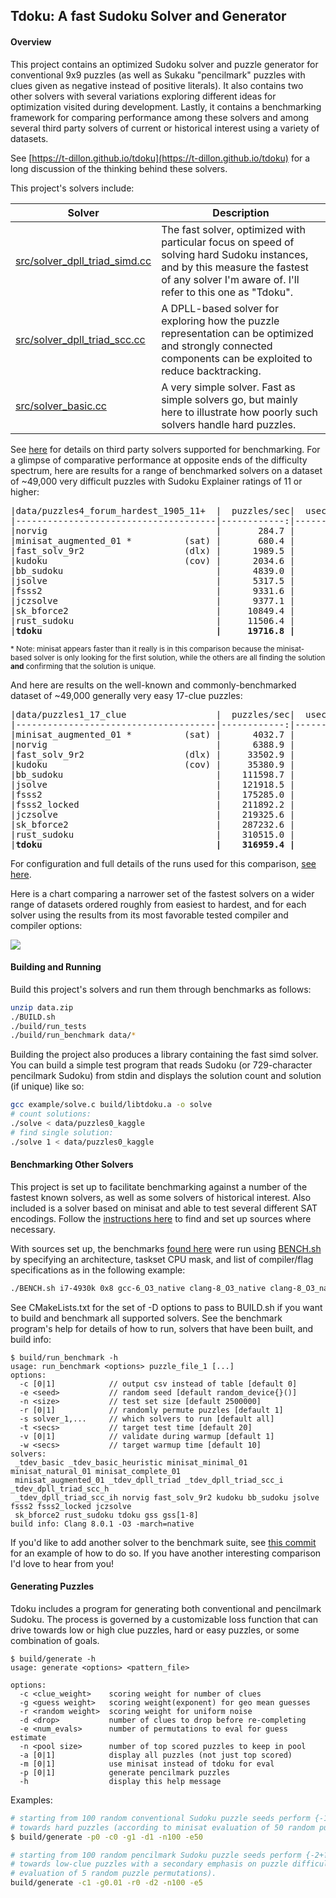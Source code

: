 ## Tdoku: A fast Sudoku Solver and Generator

#### Overview
This project contains an optimized Sudoku solver and puzzle generator for conventional 9x9 puzzles (as well as Sukaku
"pencilmark" puzzles with clues given as negative instead of positive literals). It also contains two 
other solvers with several variations exploring different ideas for optimization visited during
development. Lastly, it contains a benchmarking framework for comparing performance among these 
solvers and among several third party solvers of current or historical interest using a variety of
datasets. 

See [https://t-dillon.github.io/tdoku](https://t-dillon.github.io/tdoku) for a long discussion of the thinking behind these solvers.

This project's solvers include:

Solver | Description
-------|------------
[src/solver_dpll_triad_simd.cc](https://github.com/t-dillon/tdoku/blob/master/src/solver_dpll_triad_simd.cc) | The fast solver, optimized with particular focus on speed of solving hard Sudoku instances, and by this measure the fastest of any solver I'm aware of. I'll refer to this one as "Tdoku".
[src/solver_dpll_triad_scc.cc](https://github.com/t-dillon/tdoku/blob/master/src/solver_dpll_triad_scc.cc) | A DPLL-based solver for exploring how the puzzle representation can be optimized and strongly connected components can be exploited to reduce backtracking.
[src/solver_basic.cc](https://github.com/t-dillon/tdoku/blob/master/src/solver_basic.cc) | A very simple solver. Fast as simple solvers go, but mainly here to illustrate how poorly such solvers handle hard puzzles.

See [here](https://github.com/t-dillon/tdoku/blob/master/other/README.md) for details on third party solvers
supported for benchmarking. For a glimpse of comparative performance at opposite ends of the difficulty 
spectrum, here are results for a range of benchmarked solvers on a dataset of ~49,000 very
difficult puzzles with Sudoku Explainer ratings of 11 or higher:

<pre>
|data/puzzles4_forum_hardest_1905_11+  |  puzzles/sec|  usec/puzzle|   %no_guess|  guesses/puzzle|
|--------------------------------------|------------:|------------:|-----------:|---------------:|
|norvig                                |       284.7 |      3512.8 |       0.0% |         185.64 |
|minisat_augmented_01 *          (sat) |       680.4 |      1469.8 |       0.0% |          63.29 |
|fast_solv_9r2                   (dlx) |      1989.5 |       502.6 |       0.0% |         172.32 |
|kudoku                          (cov) |      2034.6 |       491.5 |        N/A |            N/A |
|bb_sudoku                             |      4839.0 |       206.7 |       0.0% |         200.41 |
|jsolve                                |      5317.5 |       188.1 |       0.0% |         213.38 |
|fsss2                                 |      9331.6 |       107.2 |       0.0% |         139.23 |
|jczsolve                              |      9377.1 |       106.6 |       0.0% |         171.20 |
|sk_bforce2                            |     10849.4 |        92.2 |       0.0% |         122.64 |
|rust_sudoku                           |     11506.4 |        86.9 |        N/A |            N/A |
|<b>tdoku                                 |     19716.8 |        50.7 |       0.0% |          64.95 </b>|
</pre>
<small>* Note: minisat appears faster than it really is in this comparison because the minisat-based solver 
is only looking for the first solution, while the others are all finding the solution <b>and</b> 
confirming that the solution is unique.</small>

And here are results on the well-known and commonly-benchmarked dataset of ~49,000 generally very easy 17-clue puzzles:

<pre>
|data/puzzles1_17_clue                 |  puzzles/sec|  usec/puzzle|   %no_guess|  guesses/puzzle|
|--------------------------------------|------------:|------------:|-----------:|---------------:|
|minisat_augmented_01 *          (sat) |      4032.7 |       248.0 |      76.3% |           0.84 |
|norvig                                |      6388.9 |       156.5 |      44.6% |           4.84 |
|fast_solv_9r2                   (dlx) |     33502.9 |        29.8 |      44.6% |           4.47 |
|kudoku                          (cov) |     35380.9 |        28.3 |        N/A |            N/A |
|bb_sudoku                             |    111598.7 |         9.0 |      76.0% |           1.55 |
|jsolve                                |    121918.5 |         8.2 |      49.9% |           3.25 |
|fsss2                                 |    175285.0 |         5.7 |      44.6% |           4.46 |
|fsss2_locked                          |    211892.2 |         4.7 |      76.0% |           0.95 |
|jczsolve                              |    219325.6 |         4.6 |      70.5% |           1.76 |
|sk_bforce2                            |    287232.6 |         3.5 |      74.1% |           1.02 |
|rust_sudoku                           |    310515.0 |         3.2 |        N/A |            N/A |
|<b>tdoku                                 |    316959.4 |         3.2 |      78.7% |           0.61 </b>|
</pre>

For configuration and full details of the runs used for this comparison, [see here](https://github.com/t-dillon/tdoku/tree/master/benchmarks/GCE-c2-standard-4_clang-8_O3_native_pgo).

Here is a chart comparing a narrower set of the fastest solvers on a wider range of datasets 
ordered roughly from easiest to hardest, and for each solver using the results from its most 
favorable tested compiler and compiler options:

![](https://docs.google.com/spreadsheets/d/e/2PACX-1vTo3FphfVi9gixAs4nX4nNvLl_sgOZ4lgrqSly32jkGUOBWM92IpYaDg4H7R_3dpo-R3VRl5Ei9DnEE/pubchart?oid=1180131374&format=image)

#### Building and Running

Build this project's solvers and run them through benchmarks as follows:

```bash
unzip data.zip
./BUILD.sh
./build/run_tests
./build/run_benchmark data/*
```
Building the project also produces a library containing the fast simd solver.  You can build a 
simple test program that reads Sudoku (or 729-character pencilmark Sudoku) from stdin and displays 
the solution count and solution (if unique) like so:

```bash
gcc example/solve.c build/libtdoku.a -o solve
# count solutions:
./solve < data/puzzles0_kaggle
# find single solution:
./solve 1 < data/puzzles0_kaggle
```

#### Benchmarking Other Solvers

This project is set up to facilitate benchmarking against a number of the fastest known solvers, as
well as some solvers of historical interest. Also included is a solver based on minisat and able to
test several different SAT encodings. 
Follow the [instructions here](https://github.com/t-dillon/tdoku/blob/master/other/README.md) to find
and set up sources where necessary.

With sources set up, the benchmarks [found here](https://github.com/t-dillon/tdoku/tree/master/benchmarks) were run 
using [BENCH.sh](https://github.com/t-dillon/tdoku/blob/master/BENCH.sh) by specifying an architecture, taskset CPU mask, and list of compiler/flag specifications as
in the following example:

```bash
./BENCH.sh i7-4930k 0x8 gcc-6_O3_native clang-8_O3_native clang-8_O3_native_pgo ...
```

See CMakeLists.txt for the set of -D options to pass to BUILD.sh if you want to build and benchmark
all supported solvers. See the benchmark program's help for details of how to run, solvers that
have been built, and build info:

```
$ build/run_benchmark -h
usage: run_benchmark <options> puzzle_file_1 [...] 
options:
  -c [0|1]            // output csv instead of table [default 0]
  -e <seed>           // random seed [default random_device{}()]
  -n <size>           // test set size [default 2500000]
  -r [0|1]            // randomly permute puzzles [default 1]
  -s solver_1,...     // which solvers to run [default all]
  -t <secs>           // target test time [default 20]
  -v [0|1]            // validate during warmup [default 1]
  -w <secs>           // target warmup time [default 10]
solvers: 
 _tdev_basic _tdev_basic_heuristic minisat_minimal_01 minisat_natural_01 minisat_complete_01 
 minisat_augmented_01 _tdev_dpll_triad _tdev_dpll_triad_scc_i _tdev_dpll_triad_scc_h 
 _tdev_dpll_triad_scc_ih norvig fast_solv_9r2 kudoku bb_sudoku jsolve fsss2 fsss2_locked jczsolve 
 sk_bforce2 rust_sudoku tdoku gss gss[1-8]
build info: Clang 8.0.1 -O3 -march=native
```

If you'd like to add another solver to the benchmark suite, see [this commit](https://github.com/t-dillon/tdoku/commit/98b599074a00f15b7a13761053b984e237b8511a) for an example of
how to do so. If you have another interesting comparison I'd love to hear from you!

#### Generating Puzzles

Tdoku includes a program for generating both conventional and pencilmark Sudoku. The process is
governed by a customizable loss function that can drive towards low or high clue puzzles, hard
or easy puzzles, or some combination of goals.
```
$ build/generate -h
usage: generate <options> <pattern_file>

options:
  -c <clue_weight>    scoring weight for number of clues
  -g <guess weight>   scoring weight(exponent) for geo mean guesses
  -r <random weight>  scoring weight for uniform noise
  -d <drop>           number of clues to drop before re-completing
  -e <num_evals>      number of permutations to eval for guess estimate
  -n <pool size>      number of top scored puzzles to keep in pool
  -a [0|1]            display all puzzles (not just top scored)
  -m [0|1]            use minisat instead of tdoku for eval
  -p [0|1]            generate pencilmark puzzles
  -h                  display this help message
```
Examples:
```bash
# starting from 100 random conventional Sudoku puzzle seeds perform {-1+?} generation driving 
# towards hard puzzles (according to minisat evaluation of 50 random puzzle permutations). 
$ build/generate -p0 -c0 -g1 -d1 -n100 -e50

# starting from 100 random pencilmark Sudoku puzzle seeds perform {-2+?} generation driving  
# towards low-clue puzzles with a secondary emphasis on puzzle difficulty (according to minisat 
# evaluation of 5 random puzzle permutations). 
build/generate -c1 -g0.01 -r0 -d2 -n100 -e5
```
